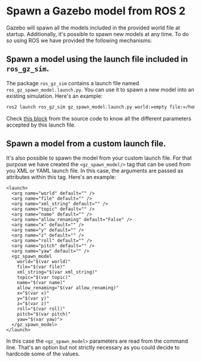 # Spawn a Gazebo model from ROS 2

Gazebo will spawn all the models included in the provided world file at startup.
Additionally, it's possible to spawn new models at any time. To do so using ROS
we have provided the following mechanisms:

## Spawn a model using the launch file included in `ros_gz_sim`.

The package `ros_gz_sim` contains a launch file named
`ros_gz_spawn_model.launch.py`. You can use it to spawn a new model into an
existing simulation. Here's an example:

```bash
ros2 launch ros_gz_sim gz_spawn_model.launch.py world:=empty file:=/home/caguero/ros_gz_ws/src/ros_gz/ros_gz_sim_demos/models/vehicle/model.sdf name:=my_vehicle x:=5.0 y:=5.0 z:=0.5
```

Check [this block](https://github.com/gazebosim/ros_gz/blob/ros2/ros_gz_sim/launch/ros_gz_spawn_model.launch.py#L33-L44)
from the source code to know all the different parameters accepted by this
launch file.

## Spawn a model from a custom launch file.

It's also possible to spawn the model from your custom launch file. For that
purpose we have created the `<gz_spawn_model/>` tag that can be used from you
XML or YAML launch file. In this case, the arguments are passed as attributes
within this tag. Here's an example:

```
<launch>
  <arg name="world" default="" />
  <arg name="file" default="" />
  <arg name="xml_string" default="" />
  <arg name="topic" default="" />
  <arg name="name" default="" />
  <arg name="allow_renaming" default="False" />
  <arg name="x" default="" />
  <arg name="y" default="" />
  <arg name="z" default="" />
  <arg name="roll" default="" />
  <arg name="pitch" default="" />
  <arg name="yaw" default="" />
  <gz_spawn_model 
    world="$(var world)"
    file="$(var file)"
    xml_string="$(var xml_string)"
    topic="$(var topic)"
    name="$(var name)"
    allow_renaming="$(var allow_renaming)"
    x="$(var x)"
    y="$(var y)"
    z="$(var z)"
    roll="$(var roll)"
    pitch="$(var pitch)"
    yaw="$(var yaw)">
  </gz_spawn_model>
</launch>
```

In this case the `<gz_spawn_model>` parameters are read from the command line.
That's an option but not strictly necessary as you could decide to hardcode some
of the values.
